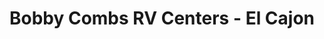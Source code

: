 ---
title: "Bobby Combs RV Centers - El Cajon"
url: /el-cajon/bobby-combs-rv-centers-el-cajon/
shop: caravan
---
